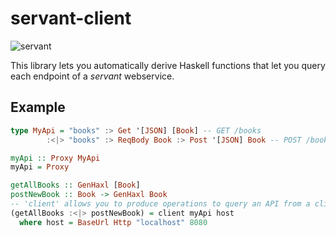 # servant-client

![servant](https://raw.githubusercontent.com/haskell-servant/servant/master/servant.png)

This library lets you automatically derive Haskell functions that let you query each endpoint of a *servant* webservice.

## Example

``` haskell
type MyApi = "books" :> Get '[JSON] [Book] -- GET /books
        :<|> "books" :> ReqBody Book :> Post '[JSON] Book -- POST /books

myApi :: Proxy MyApi
myApi = Proxy

getAllBooks :: GenHaxl [Book]
postNewBook :: Book -> GenHaxl Book
-- 'client' allows you to produce operations to query an API from a client.
(getAllBooks :<|> postNewBook) = client myApi host
  where host = BaseUrl Http "localhost" 8080
```
